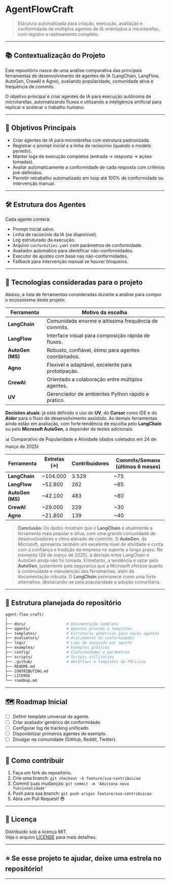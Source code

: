 # AgentFlowCraft

> Estrutura automatizada para criação, execução, avaliação e conformidade de múltiplos agentes de IA orientados a microtarefas, com registro e rastreamento completo.

---

## 📚 Contextualização do Projeto
Este repositório nasce de uma análise comparativa das principais ferramentas de desenvolvimento de agentes de IA (LangChain, LangFlow, AutoGen, CrewAI e Agno), avaliando popularidade, comunidade ativa e frequência de commits.

O objetivo principal é criar agentes de IA para execução autônoma de microtarefas, automatizando fluxos e utilizando a inteligência artificial para replicar e acelerar o trabalho humano.

---

## 🎯 Objetivos Principais
- Criar agentes de IA para microtarefas com estrutura padronizada.
- Registrar o prompt inicial e a linha de raciocínio (quando o modelo permitir).
- Manter logs de execução completos (entrada → resposta → ações tomadas).
- Avaliar automaticamente a conformidade de cada resposta com critérios pré-definidos.
- Permitir retrabalho automatizado em loop até 100% de conformidade ou intervenção manual.

---

## 🛠 Estrutura dos Agentes
Cada agente conterá:
- Prompt inicial salvo.
- Linha de raciocínio da IA (se disponível).
- Log estruturado da execução.
- Arquivo `conformities.yaml` com parâmetros de conformidade.
- Avaliador automático para identificar não-conformidades.
- Executor de ajustes com base nas não-conformidades.
- Fallback para intervenção manual se houver bloqueios.

---

## 🚀 Tecnologias consideradas para o projeto
Abaixo, a lista de ferramentas consideradas durante a análise para compor o ecossistema deste projeto:

| Ferramenta      | Motivo da escolha                                     |
|-----------------|-------------------------------------------------------|
| **LangChain**   | Comunidade enorme e altíssima frequência de commits.  |
| **LangFlow**    | Interface visual para composição rápida de fluxos.    |
| **AutoGen (MS)**| Robusto, confiável, ótimo para agentes coordenados.   |
| **Agno**        | Flexível e adaptável, excelente para prototipação.    |
| **CrewAI**      | Orientado a colaboração entre múltiplos agentes.      |
| **UV**          | Gerenciador de ambientes Python rápido e prático.     |

**Decisões atuais**: já está definido o uso do **UV**, do **Cursor** como IDE e do **Aider** para o fluxo de desenvolvimento assistido. As demais ferramentas ainda estão em avaliação, com forte tendência de escolha pelo **LangChain** ou pelo **Microsoft AutoGen**, a depender de testes adicionais.

📊 Comparativo de Popularidade e Atividade (dados coletados em 24 de março de 2025)

| Ferramenta      | Estrelas (⭐) | Contribuidores | Commits/Semana (últimos 6 meses) |
|-----------------|--------------|----------------|----------------------------------|
| **LangChain**   | ~104.000     | 3.529          | ~75                              |
| **LangFlow**    | ~52.800      | 262            | ~85                              |
| **AutoGen (MS)**| ~42.100      | 483            | ~80                              |
| **CrewAI**      | ~29.000      | 229            | ~30                              |
| **Agno**        | ~21.800      | 139            | ~40                              |

> **Conclusão**: Os dados mostram que o **LangChain** é atualmente a ferramenta mais popular e ativa, com uma grande comunidade de desenvolvedores e ritmo elevado de commits. O **AutoGen**, da Microsoft, apresenta também um excelente nível de atividade e conta com a confiança e tradição da empresa no suporte a longo prazo. No momento (24 de março de 2025), a decisão entre LangChain e AutoGen ainda não foi tomada. Entretanto, a tendência é optar pelo **AutoGen**, justamente pela segurança que a Microsoft oferece quanto à continuidade e manutenção das ferramentas, além da documentação robusta. O **LangChain** permanece como uma forte alternativa, destacando-se pela popularidade e adoção comunitária.

---

## 📂 Estrutura planejada do repositório

```bash
agent-flow-craft/
│
├── docs/                  # Documentação completa
├── agents/                # Agentes prontos e templates
├── templates/             # Estruturas genéricas para novos agentes
├── evaluators/            # Avaliadores de conformidades
├── logs/                  # Logs de execução por agente
├── examples/              # Exemplos práticos
├── config/                # Conformidades e parâmetros
├── scripts/               # Scripts utilitários
├── .github/               # Workflows e templates de PR/issue
├── README.md
├── CONTRIBUTING.md
├── LICENSE
└── roadmap.md
```

---

## 🗺 Roadmap Inicial
- [ ] Definir template universal de agente.
- [ ] Criar avaliador genérico de conformidade.
- [ ] Configurar log de tracking unificado.
- [ ] Disponibilizar primeiros agentes de exemplo.
- [ ] Divulgar na comunidade (GitHub, Reddit, Twitter).

---

## 🤝 Como contribuir
1. Faça um fork do repositório.
2. Crie uma branch: `git checkout -b feature/sua-contribuicao`
3. Commit suas mudanças: `git commit -m 'Adiciona nova funcionalidade'`
4. Push para sua branch: `git push origin feature/sua-contribuicao`
5. Abra um Pull Request! 😎

---

## 📜 Licença
Distribuído sob a licença MIT.  
Veja o arquivo [LICENSE](LICENSE) para mais detalhes.

---

## ⭐ Se esse projeto te ajudar, deixe uma estrela no repositório!

---
